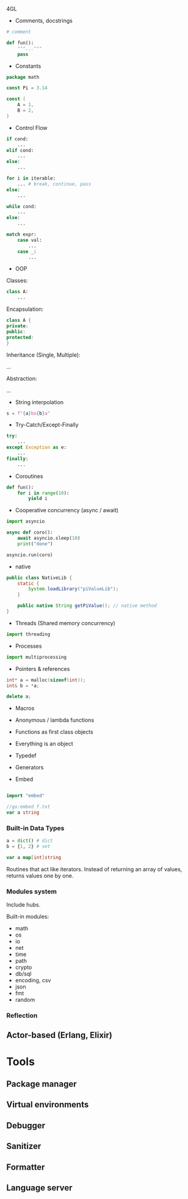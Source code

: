4GL

- Comments, docstrings

```python
# comment

def fun():
	"""..."""
	pass
```

- Constants

```go
package math

const Pi = 3.14

const (
	A = 1,
	B = 2,
)
```

- Control Flow

```python
if cond:
	...
elif cond:
	...
else:
	...

for i in iterable:
	... # break, continue, pass
else:
	...

while cond:
	...
else:
	...

match expr:
	case val:
		...
	case _:
		...
```

- OOP

Classes:

```python
class A:
	...
```

Encapsulation:

```c++
class A {
private:
public:
protected:
}
```

Inheritance (Single, Multiple):

...

Abstraction:

...

- String interpolation

```python
s = f"{a}bo{b}a"
```

- Try-Catch/Except-Finally

```python
try:
	...
except Exception as e:
	...
finally:
	...
```

- Coroutines

```python
def fun():
	for i in range(10):
		yield i
```

- Cooperative concurrency (async / await)

```python
import asyncio

async def coro():
	await asyncio.sleep(10)
	print("done")

asyncio.run(coro)
```

- native

```java
public class NativeLib {
	static {
    	System.loadLibrary("piValueLib");
	}

	public native String getPiValue(); // native method
}
```

- Threads (Shared memory concurrency)

```python
import threading
```

- Processes

```python
import multiprocessing
```

- Pointers & references

```c++
int* a = malloc(sizeof(int));
int& b = *a;

delete a;
```

- Macros

- Anonymous / lambda functions

- Functions as first class objects

- Everything is an object

- Typedef

-  Generators

- Embed

```go

import "embed"

//go:embed f.txt
var a string
```

### Built-in Data Types

```python
a = dict() # dict
b = {1, 2} # set
```

```go
var a map[int]string
```

Routines that act like iterators. Instead of returning an array of values, returns values one by one.
### Modules system

Include hubs.

Built-in modules:
- math
- os
- io
- net
- time
- path
- crypto
- db/sql
- encoding, csv
- json
- fmt
- random

### Reflection

## Actor-based (Erlang, Elixir)
# Tools
## Package manager
## Virtual environments
## Debugger
## Sanitizer
## Formatter
## Language server
